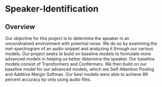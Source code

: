 # Speaker-Identification<a name="Speaker-Identification"></a>

## Overview<a name="introduction"></a>

Our objective for this project is to determine the speaker in an unconstrained environment with potential noise. We do so by examining the mel-spectrogram of an audio snippet and analyzing it through our various models. Our project seeks to build on baseline models to formulate more advanced models in helping us better determine the speaker. Our baseline models consist of Transformers and Confermers. We then build on our baseline model for our advanced models, which are Self-Attention Pooling and Additive Margin Softmax. Our best models were able to achieve 89 percent accuracy by only using audio files.
